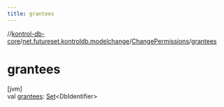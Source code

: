 ```yaml
---
title: grantees
---
```

//[kontrol-db-core](../../../index.html)/[net.futureset.kontroldb.modelchange](../index.html)/[ChangePermissions](index.html)/[grantees](grantees.html)



# grantees



[jvm]\
val [grantees](grantees.html): [Set](https://kotlinlang.org/api/latest/jvm/stdlib/kotlin.collections/-set/index.html)&lt;DbIdentifier&gt;




